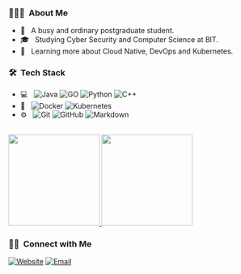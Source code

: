 <h3> 👨🏻‍💻 &nbsp;About Me </h3>

- 🤔 &nbsp; A busy and ordinary postgraduate student.
- 🎓 &nbsp; Studying Cyber Security and Computer Science at BIT.
- 🌱 &nbsp; Learning more about Cloud Native, DevOps and Kubernetes.

<h3> 🛠 &nbsp;Tech Stack</h3>

- 💻 &nbsp;
  ![Java](https://img.shields.io/badge/-Java-333333?style=flat&logo=Java&logoColor=007396)
  ![GO](https://img.shields.io/badge/-Go-333333?style=flat&logo=Go&logoColor=276DC3)
  ![Python](https://img.shields.io/badge/-Python-333333?style=flat&logo=python)
  ![C++](https://img.shields.io/badge/-C++-333333?style=flat&logo=C%2B%2B&logoColor=00599C) 
- 🔧 &nbsp;
  ![Docker](https://img.shields.io/badge/-Docker-333333?style=flat&logo=Docker)
  ![Kubernetes](https://img.shields.io/badge/-Kubernetes-333333?style=flat&logo=Kubernetes)
- ⚙️ &nbsp;
  ![Git](https://img.shields.io/badge/-Git-333333?style=flat&logo=git)
  ![GitHub](https://img.shields.io/badge/-GitHub-333333?style=flat&logo=github)
  ![Markdown](https://img.shields.io/badge/-Markdown-333333?style=flat&logo=markdown)

<br/>

<a href="https://github.com/TJKkking">
  <img height="180em" src="https://github-readme-stats-sigma-five.vercel.app/api?username=TJKkking&theme=buefy&show_icons=true" />
  <img height="180em" src="https://github-readme-stats-sigma-five.vercel.app/api/top-langs/?username=TJKkking&theme=buefy&layout=compact" />
</a>

<br/>

<h3> 🤝🏻 &nbsp;Connect with Me </h3>

<p>
<a href="https://www.ootao.cn/"><img alt="Website" src="https://img.shields.io/badge/Website-ootao.cn-blue?style=flat-square&logo=google-chrome"></a>
<a href="mailto:2510399607@qq.com"><img alt="Email" src="https://img.shields.io/badge/Email-2510399607@qq.com-blue?style=flat-square&logo=gmail"></a>
</p>
